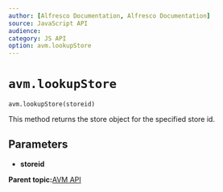 ```yaml
---
author: [Alfresco Documentation, Alfresco Documentation]
source: JavaScript API
audience: 
category: JS API
option: avm.lookupStore
---
```


# ``avm.lookupStore``

`avm.lookupStore(storeid)`

This method returns the store object for the specified store id.

## Parameters

-   **storeid**

**Parent topic:**[AVM API](../references/API-JS-AVM.md)

